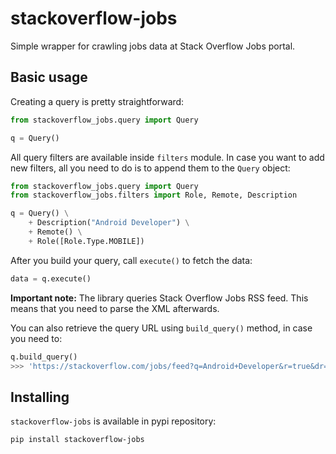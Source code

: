# stackoverflow-jobs

Simple wrapper for crawling jobs data at Stack Overflow Jobs portal.

## Basic usage

Creating a query is pretty straightforward:

```python
from stackoverflow_jobs.query import Query

q = Query()
```

All query filters are available inside `filters` module. In case you want to
add new filters, all you need to do is to append them to the `Query` object:

```python
from stackoverflow_jobs.query import Query
from stackoverflow_jobs.filters import Role, Remote, Description

q = Query() \
    + Description("Android Developer") \
    + Remote() \
    + Role([Role.Type.MOBILE])
```

After you build your query, call `execute()` to fetch the data:

```python
data = q.execute()
```

**Important note:** The library queries Stack Overflow Jobs RSS feed. This
means that you need to parse the XML afterwards.

You can also retrieve the query URL using `build_query()` method, in case you
need to:

```python
q.build_query()
>>> 'https://stackoverflow.com/jobs/feed?q=Android+Developer&r=true&dr=MobileDeveloper'
```

## Installing

`stackoverflow-jobs` is available in pypi repository:

```bash
pip install stackoverflow-jobs
```
